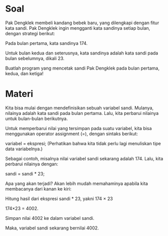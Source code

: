 # Soal
Pak Dengklek membeli kandang bebek baru, yang dilengkapi dengan fitur kata sandi. Pak Dengklek ingin mengganti kata sandinya setiap bulan, dengan strategi berikut:

Pada bulan pertama, kata sandinya 174.

Untuk bulan kedua dan seterusnya, kata sandinya adalah kata sandi pada bulan sebelumnya, dikali 23.

Buatlah program yang mencetak sandi Pak Dengklek pada bulan pertama, kedua, dan ketiga!

# Materi
Kita bisa mulai dengan mendefinisikan sebuah variabel sandi. Mulanya, nilainya adalah kata sandi pada bulan pertama. Lalu, kita perbarui nilainya untuk bulan-bulan berikutnya.

Untuk memperbarui nilai yang tersimpan pada suatu variabel, kita bisa menggunakan operator assignment (=), dengan sintaks berikut:

variabel = ekspresi;
(Perhatikan bahwa kita tidak perlu lagi menuliskan tipe data variabelnya.)

Sebagai contoh, misalnya nilai variabel sandi sekarang adalah 174. Lalu, kita perbarui nilainya dengan:

sandi = sandi * 23;

Apa yang akan terjadi? Akan lebih mudah memahaminya apabila kita membacanya dari kanan ke kiri:

Hitung hasil dari ekspresi sandi * 23, yakni 174 × 23

174×23 = 4002.

Simpan nilai 4002 ke dalam variabel sandi.

Maka, variabel sandi sekarang bernilai 4002.